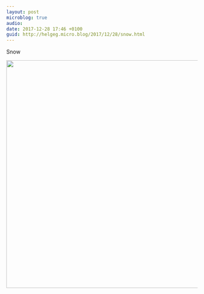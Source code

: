 ```yaml
---
layout: post
microblog: true
audio: 
date: 2017-12-28 17:46 +0100
guid: http://helgeg.micro.blog/2017/12/28/snow.html
---
```

Snow

<img src="http://helgeg.micro.blog/uploads/2018/6bd8756cfc.jpg" width="600" height="600" />
